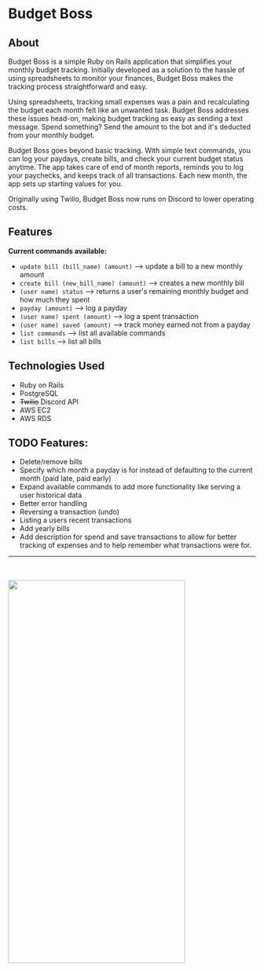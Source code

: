 # Budget Boss

## About

Budget Boss is a simple Ruby on Rails application that simplifies your monthly budget tracking. Initially developed as a solution to the hassle of using spreadsheets to monitor your finances, Budget Boss makes the tracking process straightforward and easy.

Using spreadsheets, tracking small expenses was a pain and recalculating the budget each month felt like an unwanted task. Budget Boss addresses these issues head-on, making budget tracking as easy as sending a text message. Spend something? Send the amount to the bot and it's deducted from your monthly budget.

Budget Boss goes beyond basic tracking. With simple text commands, you can log your paydays, create bills, and check your current budget status anytime. The app takes care of end of month reports, reminds you to log your paychecks, and keeps track of all transactions. Each new month, the app sets up starting values for you.

Originally using Twilio, Budget Boss now runs on Discord to lower operating costs.

## Features

**Current commands available:**
- `update bill (bill_name) (amount)`  --> update a bill to a new monthly amount
- `create bill (new_bill_name) (amount)` --> creates a new monthly bill 
- `(user name) status` --> returns a user's remaining monthly budget and how much they spent
- `payday (amount)` --> log a payday
- `(user name) spent (amount)` --> log a spent transaction
- `(user name) saved (amount)` --> track money earned not from a payday
- `list commands` --> list all available commands
- `list bills` --> list all bills


## Technologies Used

- Ruby on Rails
- PostgreSQL
- ~~Twilio~~ Discord API
- AWS EC2
- AWS RDS

## TODO Features:

- Delete/remove bills
- Specify which month a payday is for instead of defaulting to the current month (paid late, paid early)
- Expand available commands to add more functionality like serving a user historical data
- Better error handling
- Reversing a transaction (undo)
- Listing a users recent transactions
- Add yearly bills
- Add description for spend and save transactions to allow for better tracking of expenses and to help remember what transactions were for.

---
<br/>
<br/>

<img src="demo.gif" width="360" height="780">